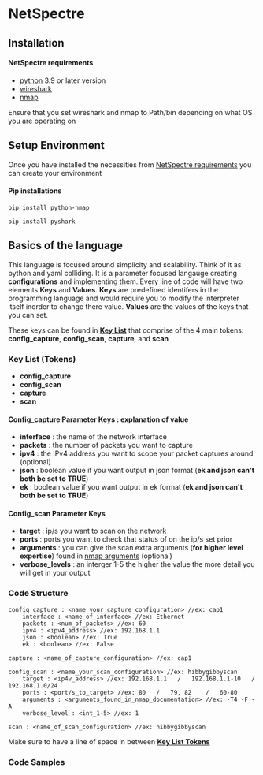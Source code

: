 # NetSpectre

## Installation

#### NetSpectre requirements
- [python](https://www.python.org/downloads/) 3.9 or later version
- [wireshark](https://www.wireshark.org/download.html)
- [nmap](https://nmap.org/download.html)
    
Ensure that you set wireshark and nmap to Path/bin depending on what OS you are operating on

## Setup Environment
Once you have installed the necessities from [NetSpectre requirements](#netspectre-requirements) you can create your environment

#### Pip installations
`pip install python-nmap`

`pip install pyshark`

## Basics of the language
This language is focused around simplicity and scalability. Think of it as python and yaml colliding. It is a parameter focused langauge creating **configurations** and implementing them. Every line of code will have two elements **Keys** and **Values**. **Keys** are predefined identifers in the programming language and would require you to modify the interpreter itself inorder to change there value. **Values** are the values of the keys that you can set. 

These keys can be found in [**Key List**](#key-list-tokens) that comprise of the 4 main tokens: **config_capture**, **config_scan**, **capture**, and **scan**

### Key List (Tokens)
- **config_capture** 
- **config_scan**
- **capture**
- **scan**

#### Config_capture Parameter Keys : explanation of value
- **interface** : the name of the network interface
- **packets** : the number of packets you want to capture
- **ipv4** : the IPv4 address you want to scope your packet captures around (optional)
- **json** : boolean value if you want output in json format (**ek and json can't both be set to TRUE**)
- **ek** : boolean value if you want output in ek format (**ek and json can't both be set to TRUE**)

#### Config_scan Parameter Keys
- **target** : ip/s you want to scan on the network
- **ports** : ports you want to check that status of on the ip/s set prior
- **arguments** : you can give the scan extra arguments (**for higher level expertise**) found in [nmap arguments](https://nmap.org/book/man-briefoptions.html) (optional)
- **verbose_levels** : an interger 1-5 the higher the value the more detail you will get in your output

### Code Structure
```
config_capture : <name_your_capture_configuration> //ex: cap1
    interface : <name_of_interface> //ex: Ethernet
    packets : <num_of_packets> //ex: 60
    ipv4 : <ipv4_address> //ex: 192.168.1.1
    json : <boolean> //ex: True
    ek : <boolean> //ex: False

capture : <name_of_capture_configuration> //ex: cap1

config_scan : <name_your_scan_configuration> //ex: hibbygibbyscan
    target : <ip4v_address> //ex: 192.168.1.1   /   192.168.1.1-10   /   192.168.1.0/24
    ports : <port/s_to_target> //ex: 80   /   79, 82    /   60-80
    arguments : <arguments_found_in_nmap_documentation> //ex: -T4 -F -A
    verbose_level : <int_1-5> //ex: 1

scan : <name_of_scan_configuration> //ex: hibbygibbyscan
```
Make sure to have a line of space in between [**Key List Tokens**](#key-list-tokens)

### Code Samples




